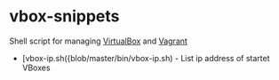 # vbox-snippets

Shell script for managing [VirtualBox](https://www.virtualbox.org/) and [Vagrant](https://www.vagrantup.com/)

* [vbox-ip.sh({blob/master/bin/vbox-ip.sh) - List ip address of startet VBoxes

